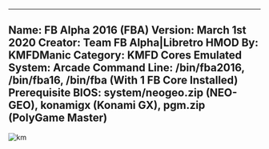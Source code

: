 -----------------------
Name: FB Alpha 2016 (FBA)
Version: March 1st 2020
Creator: Team FB Alpha|Libretro
HMOD By: KMFDManic
Category: KMFD Cores
Emulated System: Arcade
Command Line: /bin/fba2016, /bin/fba16, /bin/fba (With 1 FB Core Installed)
Prerequisite BIOS: system/neogeo.zip (NEO-GEO), konamigx (Konami GX), pgm.zip (PolyGame Master)
-----------------------
![km](https://i.imgur.com/tm5ZxTU.png)
